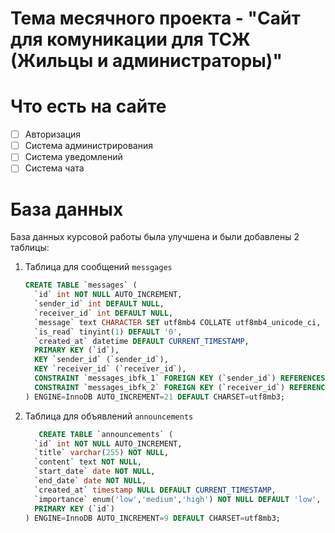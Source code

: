# Тема месячного проекта - "Сайт для комуникации для ТСЖ (Жильцы и администраторы)"

# Что есть на сайте 
- [ ] Авторизация
- [ ] Система администрирования
- [ ] Система уведомлений
- [ ] Система чата

# База данных
База данных курсовой работы была улучшена и были добавлены 2 таблицы:
1. Таблица для сообщений ```messgages```
   ```sql
   CREATE TABLE `messages` (
     `id` int NOT NULL AUTO_INCREMENT,
     `sender_id` int DEFAULT NULL,
     `receiver_id` int DEFAULT NULL,
     `message` text CHARACTER SET utf8mb4 COLLATE utf8mb4_unicode_ci,
     `is_read` tinyint(1) DEFAULT '0',
     `created_at` datetime DEFAULT CURRENT_TIMESTAMP,
     PRIMARY KEY (`id`),
     KEY `sender_id` (`sender_id`),
     KEY `receiver_id` (`receiver_id`),
     CONSTRAINT `messages_ibfk_1` FOREIGN KEY (`sender_id`) REFERENCES `residents` (`id`),
     CONSTRAINT `messages_ibfk_2` FOREIGN KEY (`receiver_id`) REFERENCES `residents` (`id`)
   ) ENGINE=InnoDB AUTO_INCREMENT=21 DEFAULT CHARSET=utf8mb3;
   ```
2. Таблица для объявлений ```announcements```
   ```sql
      CREATE TABLE `announcements` (
     `id` int NOT NULL AUTO_INCREMENT,
     `title` varchar(255) NOT NULL,
     `content` text NOT NULL,
     `start_date` date NOT NULL,
     `end_date` date NOT NULL,
     `created_at` timestamp NULL DEFAULT CURRENT_TIMESTAMP,
     `importance` enum('low','medium','high') NOT NULL DEFAULT 'low',
     PRIMARY KEY (`id`)
   ) ENGINE=InnoDB AUTO_INCREMENT=9 DEFAULT CHARSET=utf8mb3;
   ```
